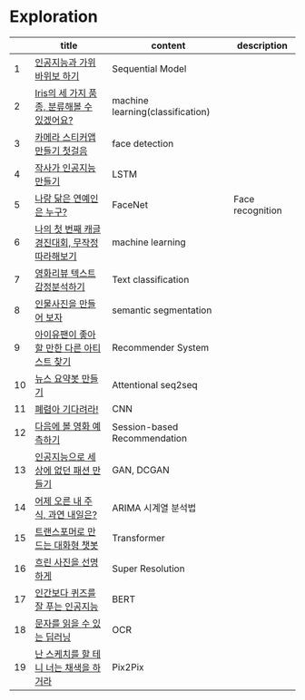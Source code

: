 # Exploration

||title|content|description|
|---|---|---|---|
|1|[인공지능과 가위바위보 하기](https://github.com/YejinHwang909/AIFFEL_/blob/master/Exploration/E1_rock_scissor_paper/E1_rock_scissor_paper.ipynb)|Sequential Model||
|2|[Iris의 세 가지 품종, 분류해볼 수 있겠어요?](https://github.com/YejinHwang909/AIFFEL_/tree/master/Exploration/E2_breast_cancer)|machine learning(classification)||
|3|[카메라 스티커앱 만들기 첫걸음](https://github.com/YejinHwang909/AIFFEL_/blob/master/Exploration/E3_cat_whiskers/E3_cat_whiskers.ipynb)|face detection||
|4|[작사가 인공지능 만들기](https://github.com/YejinHwang909/AIFFEL_/blob/master/Exploration/E4_awesome_lyricist/E4_awesome_lyricist.ipynb)|LSTM||
|5|[나랑 닮은 연예인은 누구?](https://github.com/YejinHwang909/AIFFEL_/blob/master/Exploration/E5_finding_celebrities/E5_finding_celebrities_who_look_like_me.ipynb)|FaceNet|Face recognition|
|6|[나의 첫 번째 캐글 경진대회, 무작정 따라해보기](https://github.com/YejinHwang909/AIFFEL_/blob/master/Exploration/E6_first_kaggle/E6_first_kaggle.ipynb)|machine learning||
|7|[영화리뷰 텍스트 감정분석하기](https://github.com/YejinHwang909/AIFFEL_/blob/master/Exploration/E7_segmentation/E7_segmentation.ipynb)|Text classification||
|8|[인물사진을 만들어 보자](https://github.com/YejinHwang909/AIFFEL_/blob/master/Exploration/E8_naver_movie_review/E8_naver_movie_review.ipynb)|semantic segmentation||
|9|[아이유팬이 좋아할 만한 다른 아티스트 찾기](https://github.com/YejinHwang909/AIFFEL_/blob/master/Exploration/E9_movie_recommendation/E9_movie_recommendation.ipynb)|Recommender System||
|10|[뉴스 요약봇 만들기](https://github.com/YejinHwang909/AIFFEL_/blob/master/Exploration/E10_news_summarization/E10_news_summarization.ipynb)|Attentional seq2seq||
|11|[폐렴아 기다려라!](https://github.com/YejinHwang909/AIFFEL_/blob/master/Exploration/E11_chest_xray/E11_chest_xray.ipynb)|CNN||
|12|[다음에 볼 영화 예측하기](https://github.com/YejinHwang909/AIFFEL_/blob/master/Exploration/E12_predicting_the_next_movie/E12_predicting_the_next_movie.ipynb)|Session-based Recommendation||
|13|[인공지능으로 세상에 없던 패션 만들기](https://github.com/YejinHwang909/AIFFEL_/blob/master/Exploration/E13_CIFAR10/E13_CIFAR10.ipynb)|GAN, DCGAN||
|14|[어제 오른 내 주식, 과연 내일은?](https://github.com/YejinHwang909/AIFFEL_/blob/master/Exploration/E14_stock_prediction/E14_stock_prediction.ipynb)|ARIMA 시계열 분석법||
|15|[트랜스포머로 만드는 대화형 챗봇](https://github.com/YejinHwang909/AIFFEL_/blob/master/Exploration/E15_transformer_chatbot/E15_transformer_chatbot.ipynb)|Transformer||
|16|[흐린 사진을 선명하게](https://github.com/YejinHwang909/AIFFEL_/blob/master/Exploration/E16_sharpening_blurry_pictures/E16_sharpening_blurry_pictures.ipynb)|Super Resolution||
|17|[인간보다 퀴즈를 잘 푸는 인공지능](https://github.com/YejinHwang909/AIFFEL_/blob/master/Exploration/E17_bert_qna/E17_bert_qna.ipynb)|BERT||
|18|[문자를 읽을 수 있는 딥러닝](https://github.com/YejinHwang909/AIFFEL_/blob/master/Exploration/E18_ocr_models/E18_ocr_models.ipynb)|OCR||
|19|[난 스케치를 할 테니 너는 채색을 하거라](https://github.com/YejinHwang909/AIFFEL_/blob/master/Exploration/E19_making_load_image/E19_making_load_image.ipynb)|Pix2Pix||
